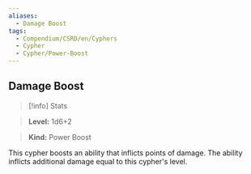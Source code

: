 ```yaml
---
aliases:
  - Damage Boost
tags:
  - Compendium/CSRD/en/Cyphers
  - Cypher
  - Cypher/Power-Boost
---
```

    
      
## Damage Boost      
>[!info] Stats      
> **Level:** 1d6+2      
> **Kind:** Power Boost    
      
This cypher boosts an ability that inflicts points of damage. The ability inflicts additional damage equal to this cypher's level.